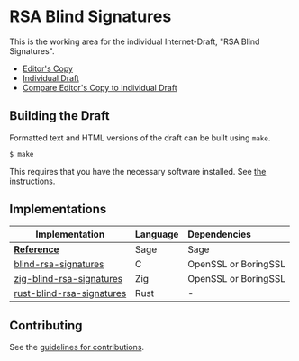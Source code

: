 # RSA Blind Signatures

This is the working area for the individual Internet-Draft, "RSA Blind Signatures".

* [Editor's Copy](https://cfrg.github.io/draft-irtf-cfrg-blind-signatures/#go.draft-irtf-cfrg-rsa-blind-signatures.html)
* [Individual Draft](https://tools.ietf.org/html/draft-irtf-cfrg-rsa-blind-signatures)
* [Compare Editor's Copy to Individual Draft](https://cfrg.github.io/draft-irtf-cfrg-blind-signatures/#go.draft-irtf-cfrg-rsa-blind-signatures.diff)

## Building the Draft

Formatted text and HTML versions of the draft can be built using `make`.

```sh
$ make
```

This requires that you have the necessary software installed.  See
[the instructions](https://github.com/martinthomson/i-d-template/blob/master/doc/SETUP.md).

## Implementations

| Implementation                                                                                  | Language | Dependencies         |
| ----------------------------------------------------------------------------------------------- | :------- | :------------------- |
| [**Reference**](https://github.com/chris-wood/draft-wood-cfrg-blind-signatures/tree/master/poc) | Sage     | Sage                 |
| [blind-rsa-signatures](https://github.com/jedisct1/blind-rsa-signatures)                        | C        | OpenSSL or BoringSSL |
| [zig-blind-rsa-signatures](https://github.com/jedisct1/zig-blind-rsa-signatures)                | Zig      | OpenSSL or BoringSSL |
| [rust-blind-rsa-signatures](https://github.com/jedisct1/rust-blind-rsa-signatures)              | Rust     | -                    |

## Contributing

See the
[guidelines for contributions](https://github.com/cfrg/draft-irtf-cfrg-blind-signatures/blob/master/CONTRIBUTING.md).
